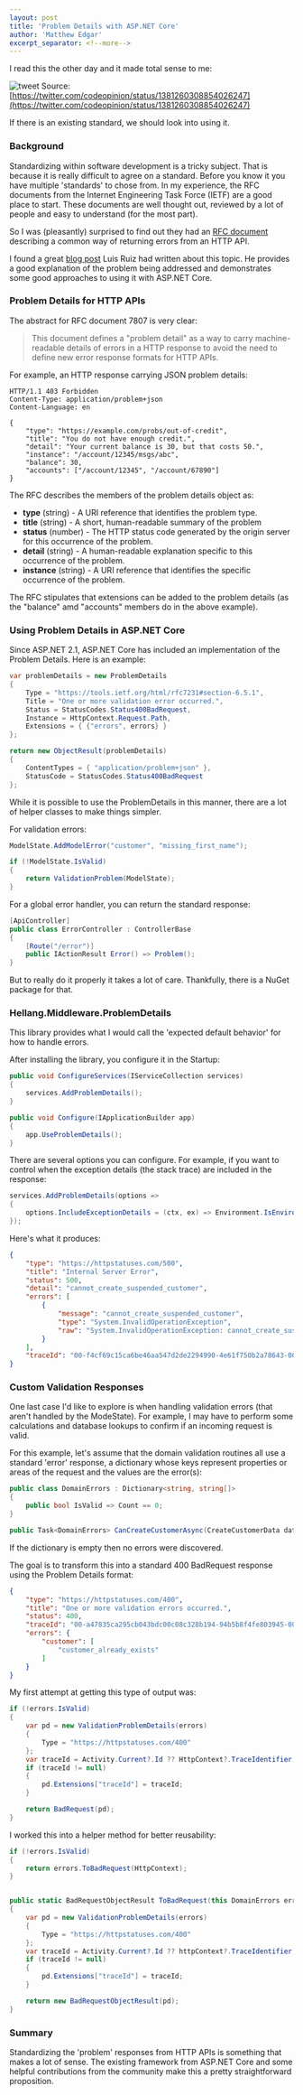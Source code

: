 ```yaml
---
layout: post
title: 'Problem Details with ASP.NET Core'
author: 'Matthew Edgar'
excerpt_separator: <!--more-->
---
```


I read this the other day and it made total sense to me:

![tweet](/assets/img/problem-details-tweet.png)
Source: [https://twitter.com/codeopinion/status/1381260308854026247](https://twitter.com/codeopinion/status/1381260308854026247)

If there is an existing standard, we should look into using it.

<!--more-->

### Background

Standardizing within software development is a tricky subject. That is because it is really difficult to agree on a standard. Before you know it you have multiple 'standards' to chose from. In my experience, the RFC documents from the Internet Engineering Task Force (IETF) are a good place to start. These documents are well thought out, reviewed by a lot of people and easy to understand (for the most part). 

So I was (pleasantly) surprised to find out they had an [RFC document][rfc] describing a common way of returning errors from an HTTP API.

I found a great [blog post][blog] Luis Ruiz had written about this topic. He provides a good explanation of the problem being addressed and demonstrates some good approaches to using it with ASP.NET Core.

### Problem Details for HTTP APIs

The abstract for RFC document 7807 is very clear:

> This document defines a "problem detail" as a way to carry machine-readable details of errors in a HTTP response to avoid the need to define new error response formats for HTTP APIs.

For example, an HTTP response carrying JSON problem details:

```
HTTP/1.1 403 Forbidden
Content-Type: application/problem+json
Content-Language: en

{
    "type": "https://example.com/probs/out-of-credit",
    "title": "You do not have enough credit.",
    "detail": "Your current balance is 30, but that costs 50.",
    "instance": "/account/12345/msgs/abc",
    "balance": 30,
    "accounts": ["/account/12345", "/account/67890"]
}
```

The RFC describes the members of the problem details object as:

- **type** (string) - A URI reference that identifies the problem type.
- **title** (string) - A short, human-readable summary of the problem
- **status** (number) - The HTTP status code generated by the origin server for this occurrence of the problem.
- **detail** (string) - A human-readable explanation specific to this occurrence of the problem.
- **instance** (string) - A URI reference that identifies the specific occurrence of the problem.

The RFC stipulates that extensions can be added to the problem details (as the "balance" amd "accounts" members do in the above example).

### Using Problem Details in ASP.NET Core

Since ASP.NET 2.1, ASP.NET Core has included an implementation of the Problem Details. Here is an example:

```csharp
var problemDetails = new ProblemDetails
{
    Type = "https://tools.ietf.org/html/rfc7231#section-6.5.1",
    Title = "One or more validation error occurred.",
    Status = StatusCodes.Status400BadRequest,
    Instance = HttpContext.Request.Path,
    Extensions = { {"errors", errors} }
};

return new ObjectResult(problemDetails)
{
    ContentTypes = { "application/problem+json" },
    StatusCode = StatusCodes.Status400BadRequest
};
```

While it is possible to use the ProblemDetails in this manner, there are a lot of helper classes to make things simpler.

For validation errors:

```csharp
ModelState.AddModelError("customer", "missing_first_name");

if (!ModelState.IsValid)
{
    return ValidationProblem(ModelState);
}
```

For a global error handler, you can return the standard response:

```csharp
[ApiController]
public class ErrorController : ControllerBase
{
    [Route("/error")]
    public IActionResult Error() => Problem();
}
```

But to really do it properly it takes a lot of care. Thankfully, there is a NuGet package for that.

### Hellang.Middleware.ProblemDetails

This library provides what I would call the 'expected default behavior' for how to handle errors.

After installing the library, you configure it in the Startup:

```csharp
public void ConfigureServices(IServiceCollection services)
{
    services.AddProblemDetails();
}

public void Configure(IApplicationBuilder app)
{
    app.UseProblemDetails();
}
```

There are several options you can configure. For example, if you want to control when the exception details (the stack trace) are included in the response:

```csharp
services.AddProblemDetails(options =>
{
    options.IncludeExceptionDetails = (ctx, ex) => Environment.IsEnvironment("Local");
});
```

Here's what it produces:

```json
{
    "type": "https://httpstatuses.com/500",
    "title": "Internal Server Error",
    "status": 500,
    "detail": "cannot_create_suspended_customer",
    "errors": [
        {
            "message": "cannot_create_suspended_customer",
            "type": "System.InvalidOperationException",
            "raw": "System.InvalidOperationException: cannot_create_suspended_customer\r\n ...."
        }
    ],
    "traceId": "00-f4cf69c15ca6be46aa547d2de2294990-4e61f750b2a78643-00"
}
```

### Custom Validation Responses

One last case I'd like to explore is when handling validation errors (that aren't handled by the ModeState). For example, I may have to perform some calculations and database lookups to confirm if an incoming request is valid.

For this example, let's assume that the domain validation routines all use a standard 'error' response, a dictionary whose keys represent properties or areas of the request and the values are the error(s):

```csharp
public class DomainErrors : Dictionary<string, string[]>
{
    public bool IsValid => Count == 0;
}

public Task<DomainErrors> CanCreateCustomerAsync(CreateCustomerData data, CancellationToken token);
```

If the dictionary is empty then no errors were discovered. 

The goal is to transform this into a standard 400 BadRequest response using the Problem Details format:

```json
{
    "type": "https://httpstatuses.com/400",
    "title": "One or more validation errors occurred.",
    "status": 400,
    "traceId": "00-a47835ca295cb043bdc00c08c328b194-94b5b8f4fe803945-00",
    "errors": {
        "customer": [
            "customer_already_exists"
        ]
    }
}
```

My first attempt at getting this type of output was:

```csharp
if (!errors.IsValid)
{
    var pd = new ValidationProblemDetails(errors)
    {
        Type = "https://httpstatuses.com/400"
    };
    var traceId = Activity.Current?.Id ?? HttpContext?.TraceIdentifier;
    if (traceId != null)
    {
        pd.Extensions["traceId"] = traceId;
    }

    return BadRequest(pd);
}
```

I worked this into a helper method for better reusability:

```csharp
if (!errors.IsValid)
{
    return errors.ToBadRequest(HttpContext);
}


public static BadRequestObjectResult ToBadRequest(this DomainErrors errors, HttpContext httpContext)
{
    var pd = new ValidationProblemDetails(errors)
    {
        Type = "https://httpstatuses.com/400"
    };
    var traceId = Activity.Current?.Id ?? httpContext?.TraceIdentifier;
    if (traceId != null)
    {
        pd.Extensions["traceId"] = traceId;
    }

    return new BadRequestObjectResult(pd);
}
```

### Summary

Standardizing the 'problem' responses from HTTP APIs is something that makes a lot of sense. The existing framework from ASP.NET Core and some helpful contributions from the community make this a pretty straightforward proposition.

[rfc]: https://tools.ietf.org/html/rfc7807

[middleware]: https://github.com/khellang/Middleware

[blog]: https://lurumad.github.io/problem-details-an-standard-way-for-specifying-errors-in-http-api-responses-asp.net-core
